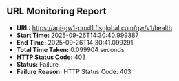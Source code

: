 ## URL Monitoring Report

- **URL:** https://api-gw1-prod1.fisglobal.com/gw/v1/health
- **Start Time:** 2025-09-26T14:30:40.999387
- **End Time:** 2025-09-26T14:30:41.099291
- **Total Time Taken:** 0.099904 seconds
- **HTTP Status Code:** 403
- **Status:** Failure
- **Failure Reason:** HTTP Status Code: 403
